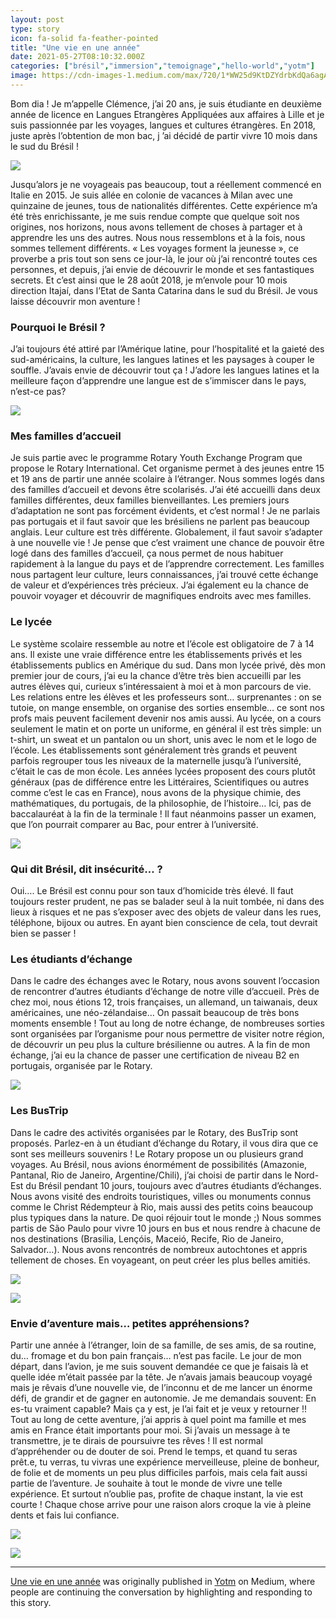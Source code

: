 ```yaml
---
layout: post
type: story
icon: fa-solid fa-feather-pointed
title: "Une vie en une année"
date: 2021-05-27T08:10:32.000Z
categories: ["brésil","immersion","temoignage","hello-world","yotm"]
image: https://cdn-images-1.medium.com/max/720/1*WW25d9KtDZYdrbKdQa6agA.jpeg
---
```


Bom dia ! Je m’appelle Clémence, j’ai 20 ans, je suis étudiante en deuxième année de licence en Langues Etrangères Appliquées aux affaires à Lille et je suis passionnée par les voyages, langues et cultures étrangères. En 2018, juste après l’obtention de mon bac, j ’ai décidé de partir vivre 10 mois dans le sud du Brésil !

![](https://cdn-images-1.medium.com/max/720/1*WW25d9KtDZYdrbKdQa6agA.jpeg)

Jusqu’alors je ne voyageais pas beaucoup, tout a réellement commencé en Italie en 2015. Je suis allée en colonie de vacances à Milan avec une quinzaine de jeunes, tous de nationalités différentes. Cette expérience m’a été très enrichissante, je me suis rendue compte que quelque soit nos origines, nos horizons, nous avons tellement de choses à partager et à apprendre les uns des autres. Nous nous ressemblons et à la fois, nous sommes tellement différents. « Les voyages forment la jeunesse », ce proverbe a pris tout son sens ce jour-là, le jour où j’ai rencontré toutes ces personnes, et depuis, j’ai envie de découvrir le monde et ses fantastiques secrets. Et c’est ainsi que le 28 août 2018, je m’envole pour 10 mois direction Itajaí, dans l’Etat de Santa Catarina dans le sud du Brésil. Je vous laisse découvrir mon aventure !

### Pourquoi le Brésil ?

J’ai toujours été attiré par l’Amérique latine, pour l’hospitalité et la gaieté des sud-américains, la culture, les langues latines et les paysages à couper le souffle. J’avais envie de découvrir tout ça ! J’adore les langues latines et la meilleure façon d’apprendre une langue est de s’immiscer dans le pays, n’est-ce pas?

![](https://cdn-images-1.medium.com/max/540/1*QS26J77IrAACItViJ3P5bw.jpeg)

### Mes familles d’accueil

Je suis partie avec le programme Rotary Youth Exchange Program que propose le Rotary International. Cet organisme permet à des jeunes entre 15 et 19 ans de partir une année scolaire à l’étranger. Nous sommes logés dans des familles d’accueil et devons être scolarisés. J’ai été accueilli dans deux familles différentes, deux familles bienveillantes. Les premiers jours d’adaptation ne sont pas forcément évidents, et c’est normal ! Je ne parlais pas portugais et il faut savoir que les brésiliens ne parlent pas beaucoup anglais. Leur culture est très différente. Globalement, il faut savoir s’adapter à une nouvelle vie ! Je pense que c’est vraiment une chance de pouvoir être logé dans des familles d’accueil, ça nous permet de nous habituer rapidement à la langue du pays et de l’apprendre correctement. Les familles nous partagent leur culture, leurs connaissances, j’ai trouvé cette échange de valeur et d’expériences très précieux. J’ai également eu la chance de pouvoir voyager et découvrir de magnifiques endroits avec mes familles.

### Le lycée

Le système scolaire ressemble au notre et l’école est obligatoire de 7 à 14 ans. Il existe une vraie différence entre les établissements privés et les établissements publics en Amérique du sud. Dans mon lycée privé, dès mon premier jour de cours, j’ai eu la chance d’être très bien accueilli par les autres élèves qui, curieux s’intéressaient à moi et à mon parcours de vie. Les relations entre les élèves et les professeurs sont… surprenantes : on se tutoie, on mange ensemble, on organise des sorties ensemble… ce sont nos profs mais peuvent facilement devenir nos amis aussi. Au lycée, on a cours seulement le matin et on porte un uniforme, en général il est très simple: un t-shirt, un sweat et un pantalon ou un short, unis avec le nom et le logo de l’école. Les établissements sont généralement très grands et peuvent parfois regrouper tous les niveaux de la maternelle jusqu’à l’université, c’était le cas de mon école. Les années lycées proposent des cours plutôt généraux (pas de différence entre les Littéraires, Scientifiques ou autres comme c’est le cas en France), nous avons de la physique chimie, des mathématiques, du portugais, de la philosophie, de l’histoire… Ici, pas de baccalauréat à la fin de la terminale ! Il faut néanmoins passer un examen, que l’on pourrait comparer au Bac, pour entrer à l’université.

![](https://cdn-images-1.medium.com/max/960/1*i5E5ycyXg-n-X8vo-TpfrA.jpeg)

### Qui dit Brésil, dit insécurité… ?

Oui…. Le Brésil est connu pour son taux d’homicide très élevé. Il faut toujours rester prudent, ne pas se balader seul à la nuit tombée, ni dans des lieux à risques et ne pas s’exposer avec des objets de valeur dans les rues, téléphone, bijoux ou autres. En ayant bien conscience de cela, tout devrait bien se passer !

### Les étudiants d’échange

Dans le cadre des échanges avec le Rotary, nous avons souvent l’occasion de rencontrer d’autres étudiants d’échange de notre ville d’accueil. Près de chez moi, nous étions 12, trois françaises, un allemand, un taiwanais, deux américaines, une néo-zélandaise… On passait beaucoup de très bons moments ensemble ! Tout au long de notre échange, de nombreuses sorties sont organisées par l’organisme pour nous permettre de visiter notre région, de découvrir un peu plus la culture brésilienne ou autres. A la fin de mon échange, j’ai eu la chance de passer une certification de niveau B2 en portugais, organisée par le Rotary.

![](https://cdn-images-1.medium.com/max/1024/1*rEdmIE4dKeS-R5SxPd3Gzw.jpeg)

### Les BusTrip

Dans le cadre des activités organisées par le Rotary, des BusTrip sont proposés. Parlez-en à un étudiant d’échange du Rotary, il vous dira que ce sont ses meilleurs souvenirs ! Le Rotary propose un ou plusieurs grand voyages. Au Brésil, nous avions énormément de possibilités (Amazonie, Pantanal, Rio de Janeiro, Argentine/Chili), j’ai choisi de partir dans le Nord-Est du Brésil pendant 10 jours, toujours avec d’autres étudiants d’échanges. Nous avons visité des endroits touristiques, villes ou monuments connus comme le Christ Rédempteur à Rio, mais aussi des petits coins beaucoup plus typiques dans la nature. De quoi réjouir tout le monde ;) Nous sommes partis de São Paulo pour vivre 10 jours en bus et nous rendre à chacune de nos destinations (Brasilia, Lençóis, Maceió, Recife, Rio de Janeiro, Salvador…). Nous avons rencontrés de nombreux autochtones et appris tellement de choses. En voyageant, on peut créer les plus belles amitiés.

![](https://cdn-images-1.medium.com/max/960/1*Cm5TZEE09LAKHz5tu67iQA.jpeg)

![](https://cdn-images-1.medium.com/max/960/1*_NfbG68038_gejCcxG1zqA.jpeg)

### Envie d’aventure mais… petites appréhensions?

Partir une année à l’étranger, loin de sa famille, de ses amis, de sa routine, du… fromage et du bon pain français… n’est pas facile. Le jour de mon départ, dans l’avion, je me suis souvent demandée ce que je faisais là et quelle idée m’était passée par la tête. Je n’avais jamais beaucoup voyagé mais je rêvais d’une nouvelle vie, de l’inconnu et de me lancer un énorme défi, de grandir et de gagner en autonomie. Je me demandais souvent: En es-tu vraiment capable? Mais ça y est, je l’ai fait et je veux y retourner !! Tout au long de cette aventure, j’ai appris à quel point ma famille et mes amis en France était importants pour moi. Si j’avais un message à te transmettre, je te dirais de poursuivre tes rêves ! Il est normal d’appréhender ou de douter de soi. Prend le temps, et quand tu seras prêt.e, tu verras, tu vivras une expérience merveilleuse, pleine de bonheur, de folie et de moments un peu plus difficiles parfois, mais cela fait aussi partie de l’aventure. Je souhaite à tout le monde de vivre une telle expérience. Et surtout n’oublie pas, profite de chaque instant, la vie est courte ! Chaque chose arrive pour une raison alors croque la vie à pleine dents et fais lui confiance.

![](https://cdn-images-1.medium.com/max/528/1*sHMkyD39SO2T9V6MLPWhew.jpeg)

![](https://medium.com/_/stat?event=post.clientViewed&referrerSource=full_rss&postId=70ef150968f4)

* * *

[Une vie en une année](https://medium.com/yotm/une-vie-en-une-ann%C3%A9e-70ef150968f4) was originally published in [Yotm](https://medium.com/yotm) on Medium, where people are continuing the conversation by highlighting and responding to this story.